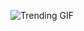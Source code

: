 
<!-- GIF_SECTION -->
![Trending GIF](https://media2.giphy.com/media/v1.Y2lkPThiYjIxNzcyeTFlNmdvZzg3YTRwaHp4MDVpNDRxcjh1MHV2YmRqbHBocnkybndldSZlcD12MV9naWZzX3NlYXJjaCZjdD1n/sDxVzsDgLo3rLQzVlc/giphy.gif)
<!-- END_GIF_SECTION -->
